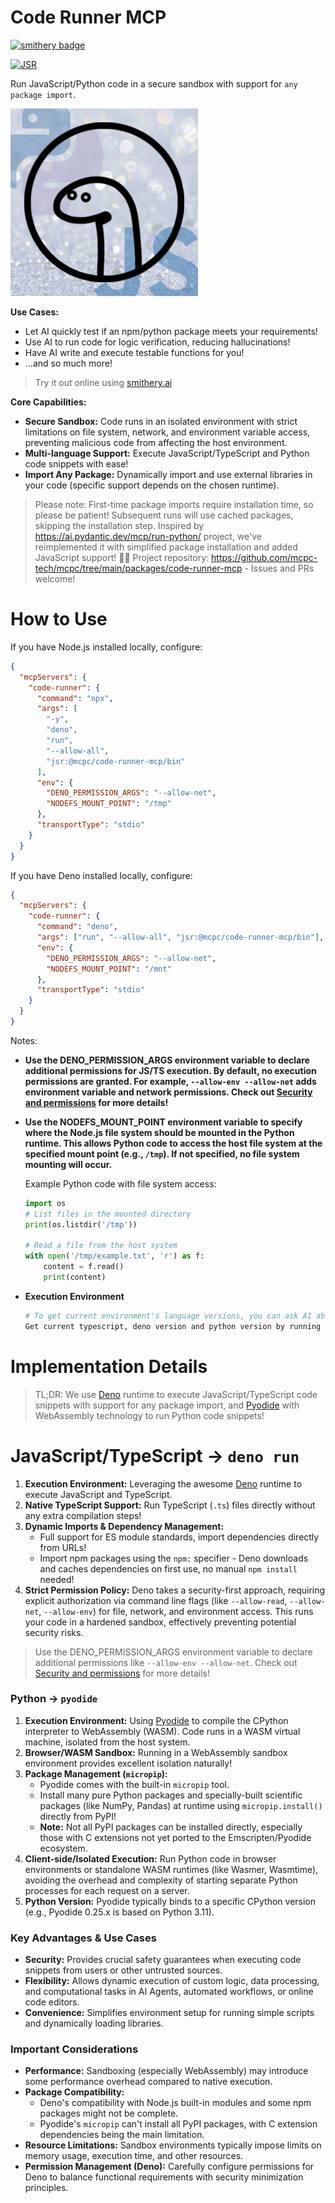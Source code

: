 # Code Runner MCP

[![smithery badge](https://smithery.ai/badge/@mcpc-tech/mcpc)](https://smithery.ai/server/@mcpc-tech/mcpc)

[![JSR](https://jsr.io/badges/@mcpc/code-runner-mcp)](https://jsr.io/@mcpc/code-runner-mcp)

Run JavaScript/Python code in a secure sandbox with support for `any package import`.

<img src="./logo.png" width="300" height="300" alt="code-runner-logo">

**Use Cases:**

- Let AI quickly test if an npm/python package meets your requirements!
- Use AI to run code for logic verification, reducing hallucinations!
- Have AI write and execute testable functions for you!
- ...and so much more!

> Try it out online using [smithery.ai](https://smithery.ai/server/@mcpc-tech/mcpc/tools)

**Core Capabilities:**

- **Secure Sandbox:** Code runs in an isolated environment with strict limitations on file system, network, and environment variable access, preventing malicious code from affecting the host environment.
- **Multi-language Support:** Execute JavaScript/TypeScript and Python code snippets with ease!
- **Import Any Package:** Dynamically import and use external libraries in your code (specific support depends on the chosen runtime).

> Please note: First-time package imports require installation time, so please be patient! Subsequent runs will use cached packages, skipping the installation step.
> Inspired by https://ai.pydantic.dev/mcp/run-python/ project, we've reimplemented it with simplified package installation and added JavaScript support! 🚀✨
> Project repository: https://github.com/mcpc-tech/mcpc/tree/main/packages/code-runner-mcp - Issues and PRs welcome!

# How to Use

If you have Node.js installed locally, configure:

```json
{
  "mcpServers": {
    "code-runner": {
      "command": "npx",
      "args": [
        "-y",
        "deno",
        "run",
        "--allow-all",
        "jsr:@mcpc/code-runner-mcp/bin"
      ],
      "env": {
        "DENO_PERMISSION_ARGS": "--allow-net",
        "NODEFS_MOUNT_POINT": "/tmp"
      },
      "transportType": "stdio"
    }
  }
}
```

If you have Deno installed locally, configure:

```json
{
  "mcpServers": {
    "code-runner": {
      "command": "deno",
      "args": ["run", "--allow-all", "jsr:@mcpc/code-runner-mcp/bin"],
      "env": {
        "DENO_PERMISSION_ARGS": "--allow-net",
        "NODEFS_MOUNT_POINT": "/mnt"
      },
      "transportType": "stdio"
    }
  }
}
```

Notes:

- **Use the DENO_PERMISSION_ARGS environment variable to declare additional permissions for JS/TS execution. By default, no execution permissions are granted. For example, `--allow-env --allow-net` adds environment variable and network permissions. Check out [Security and permissions](https://docs.deno.land/runtime/manual/permissions) for more details!**

- **Use the NODEFS_MOUNT_POINT environment variable to specify where the Node.js file system should be mounted in the Python runtime. This allows Python code to access the host file system at the specified mount point (e.g., `/tmp`). If not specified, no file system mounting will occur.**

  Example Python code with file system access:

  ```python
  import os
  # List files in the mounted directory
  print(os.listdir('/tmp'))

  # Read a file from the host system
  with open('/tmp/example.txt', 'r') as f:
      content = f.read()
      print(content)
  ```

- **Execution Environment**

  ```bash
  # To get current environment's language versions, you can ask AI about it:
  Get current typescript, deno version and python version by running code.
  ```

# Implementation Details

> TL;DR: We use [Deno](https://deno.land/) runtime to execute JavaScript/TypeScript code snippets with support for any package import, and [Pyodide](https://pyodide.org/) with WebAssembly technology to run Python code snippets!

# JavaScript/TypeScript -> `deno run`

1. **Execution Environment:** Leveraging the awesome [Deno](https://deno.land/) runtime to execute JavaScript and TypeScript.
2. **Native TypeScript Support:** Run TypeScript (`.ts`) files directly without any extra compilation steps!
3. **Dynamic Imports & Dependency Management:**
   - Full support for ES module standards, import dependencies directly from URLs!
   - Import npm packages using the `npm:` specifier - Deno downloads and caches dependencies on first use, no manual `npm install` needed!
4. **Strict Permission Policy:** Deno takes a security-first approach, requiring explicit authorization via command line flags (like `--allow-read`, `--allow-net`, `--allow-env`) for file, network, and environment access. This runs your code in a hardened sandbox, effectively preventing potential security risks.

> Use the DENO_PERMISSION_ARGS environment variable to declare additional permissions like `--allow-env --allow-net`. Check out [Security and permissions](https://docs.deno.com/runtime/fundamentals/security/) for more details!

### Python -> `pyodide`

1. **Execution Environment:** Using [Pyodide](https://pyodide.org/) to compile the CPython interpreter to WebAssembly (WASM). Code runs in a WASM virtual machine, isolated from the host system.
2. **Browser/WASM Sandbox:** Running in a WebAssembly sandbox environment provides excellent isolation naturally!
3. **Package Management (`micropip`):**
   - Pyodide comes with the built-in `micropip` tool.
   - Install many pure Python packages and specially-built scientific packages (like NumPy, Pandas) at runtime using `micropip.install()` directly from PyPI!
   - **Note:** Not all PyPI packages can be installed directly, especially those with C extensions not yet ported to the Emscripten/Pyodide ecosystem.
4. **Client-side/Isolated Execution:** Run Python code in browser environments or standalone WASM runtimes (like Wasmer, Wasmtime), avoiding the overhead and complexity of starting separate Python processes for each request on a server.
5. **Python Version:** Pyodide typically binds to a specific CPython version (e.g., Pyodide 0.25.x is based on Python 3.11).

### Key Advantages & Use Cases

- **Security:** Provides crucial safety guarantees when executing code snippets from users or other untrusted sources.
- **Flexibility:** Allows dynamic execution of custom logic, data processing, and computational tasks in AI Agents, automated workflows, or online code editors.
- **Convenience:** Simplifies environment setup for running simple scripts and dynamically loading libraries.

### Important Considerations

- **Performance:** Sandboxing (especially WebAssembly) may introduce some performance overhead compared to native execution.
- **Package Compatibility:**
  - Deno's compatibility with Node.js built-in modules and some npm packages might not be complete.
  - Pyodide's `micropip` can't install all PyPI packages, with C extension dependencies being the main limitation.
- **Resource Limitations:** Sandbox environments typically impose limits on memory usage, execution time, and other resources.
- **Permission Management (Deno):** Carefully configure permissions for Deno to balance functional requirements with security minimization principles.
